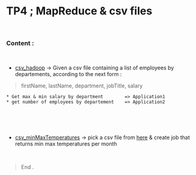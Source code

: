 # TP4 ; MapReduce & csv files

<br>


### Content :

<br>

- [csv_hadoop](https://github.com/ubmagh/BigData-hadoop-tps/tree/main/TP4%20-%20MapReduce/csv_hadoop)
	-> Given a csv file containing a list of employees by departements, according to the next form : 

 
>   firstName, lastName, department, jobTitle,  salary


	* Get max & min salary by department		=> Application1
	* get number of employees by departement	=> Application2

	
<br>
<br>
	

<br>

- [csv_minMaxTemperatures](https://github.com/ubmagh/BigData-hadoop-tps/tree/main/TP4%20-%20MapReduce/csv_minMaxTemperatures)
	-> pick a csv file from [here](https://www.ncei.noaa.gov/data/global-hourly/archive/csv/) & create job that returns min max temperatures per month


<br>

> End .
